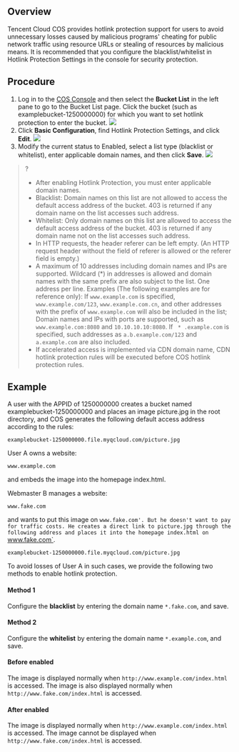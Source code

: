 ## Overview
Tencent Cloud COS provides hotlink protection support for users to avoid unnecessary losses caused by malicious programs' cheating for public network traffic using resource URLs or stealing of resources by malicious means. It is recommended that you configure the blacklist/whitelist in Hotlink Protection Settings in the console for security protection.

## Procedure
1. Log in to the [COS Console](https://console.cloud.tencent.com/cos5) and then select the **Bucket List** in the left pane to go to the Bucket List page. Click the bucket (such as examplebucket-1250000000) for which you want to set hotlink protection to enter the bucket.
![](https://main.qcloudimg.com/raw/15ae8a1de9fe03aa1ed4484da5c5ce4a.png)
2. Click **Basic Configuration**, find Hotlink Protection Settings, and click **Edit**.
![](https://main.qcloudimg.com/raw/235d3158684e32b4b92daf0e81bd6db6.png)
3. Modify the current status to Enabled, select a list type (blacklist or whitelist), enter applicable domain names, and then click **Save**.
![](https://main.qcloudimg.com/raw/6a02d7abf3ec8630ca9a89959554e2cd.png)

>?
>- After enabling Hotlink Protection, you must enter applicable domain names.
>- Blacklist: Domain names on this list are not allowed to access the default access address of the bucket. 403 is returned if any domain name on the list accesses such address.
>- Whitelist: Only domain names on this list are allowed to access the default access address of the bucket. 403 is returned if any domain name not on the list accesses such address.
>- In HTTP requests, the header referer can be left empty. (An HTTP request header without the field of referer is allowed or the referer field is empty.)
>- A maximum of 10 addresses including domain names and IPs are supported. Wildcard (*) in addresses is allowed and domain names with the same prefix are also subject to the list. One address per line.
  Examples (The following examples are for reference only):
  If `www.example.com` is specified, `www.example.com/123`, `www.example.com.cn`, and other addresses with the prefix of `www.example.com` will also be included in the list;
  Domain names and IPs with ports are supported, such as `www.example.com:8080` and `10.10.10.10:8080`.
  If ` * .example.com` is specified, such addresses as `a.b.example.com/123` and `a.example.com` are also included.
>- If accelerated access is implemented via CDN domain name, CDN hotlink protection rules will be executed before COS hotlink protection rules.


## Example
A user with the APPID of 1250000000 creates a bucket named examplebucket-1250000000 and places an image picture.jpg in the root directory, and COS generates the following default access address according to the rules:
```shell
examplebucket-1250000000.file.myqcloud.com/picture.jpg
```
User A owns a website:
```shell
www.example.com
```
and embeds the image into the homepage index.html.

Webmaster B manages a website:
```shell
www.fake.com
```
and wants to put this image on `www.fake.com'. But he doesn't want to pay for traffic costs. He creates a direct link to picture.jpg through the following address and places it into the homepage index.html on `www.fake.com`.
```shell
examplebucket-1250000000.file.myqcloud.com/picture.jpg
```

To avoid losses of User A in such cases, we provide the following two methods to enable hotlink protection.

#### Method 1

Configure the **blacklist** by entering the domain name `*.fake.com`, and save.

#### Method 2

Configure the **whitelist** by entering the domain name `*.example.com`, and save.

#### Before enabled

The image is displayed normally when `http://www.example.com/index.html` is accessed.
The image is also displayed normally when `http://www.fake.com/index.html` is accessed.

#### After enabled

The image is displayed normally when `http://www.example.com/index.html` is accessed.
The image cannot be displayed when `http://www.fake.com/index.html` is accessed.
